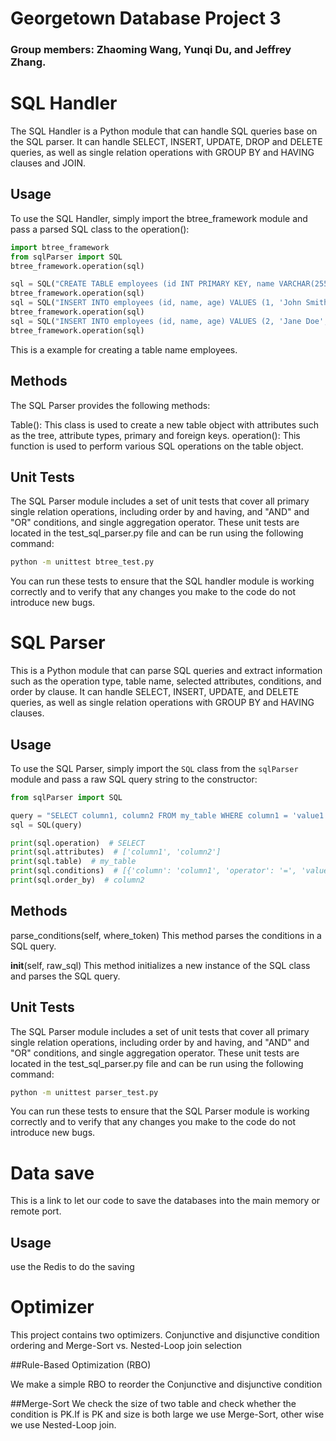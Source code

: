 # Georgetown Database Project 3
 
### Group members: Zhaoming Wang, Yunqi Du, and Jeffrey Zhang.

# SQL Handler

The SQL Handler is a Python module that can handle SQL queries base on the SQL parser. It can handle SELECT, INSERT, UPDATE, DROP and DELETE queries, as well as single relation operations with GROUP BY and HAVING clauses and JOIN.

## Usage

To use the SQL Handler, simply import the btree_framework module and pass a parsed SQL class to the operation():

```python
import btree_framework
from sqlParser import SQL
btree_framework.operation(sql)

sql = SQL("CREATE TABLE employees (id INT PRIMARY KEY, name VARCHAR(255), age INT)")
btree_framework.operation(sql)
sql = SQL("INSERT INTO employees (id, name, age) VALUES (1, 'John Smith', 30)")
btree_framework.operation(sql)
sql = SQL("INSERT INTO employees (id, name, age) VALUES (2, 'Jane Doe', 28);")
btree_framework.operation(sql)
```

This is a example for creating a table name employees.

## Methods
The SQL Parser provides the following methods:

Table(): This class is used to create a new table object with attributes such as the tree, attribute types, primary and foreign keys.
operation(): This function is used to perform various SQL operations on the table object.

## Unit Tests
The SQL Parser module includes a set of unit tests that cover all primary single relation operations, including order by and having, and "AND" and "OR" conditions, and single aggregation operator. These unit tests are located in the test_sql_parser.py file and can be run using the following command:

```bash
python -m unittest btree_test.py
```

You can run these tests to ensure that the SQL handler module is working correctly and to verify that any changes you make to the code do not introduce new bugs. 

# SQL Parser

This is a Python module that can parse SQL queries and extract information such as the operation type, table name, selected attributes, conditions, and order by clause. It can handle SELECT, INSERT, UPDATE, and DELETE queries, as well as single relation operations with GROUP BY and HAVING clauses.

## Usage

To use the SQL Parser, simply import the `SQL` class from the `sqlParser` module and pass a raw SQL query string to the constructor:

```python
from sqlParser import SQL

query = "SELECT column1, column2 FROM my_table WHERE column1 = 'value1' ORDER BY column2;"
sql = SQL(query)

print(sql.operation)  # SELECT
print(sql.attributes)  # ['column1', 'column2']
print(sql.table)  # my_table
print(sql.conditions)  # [{'column': 'column1', 'operator': '=', 'value': "'value1'"}]
print(sql.order_by)  # column2
```

## Methods
parse_conditions(self, where_token)
This method parses the conditions in a SQL query.

__init__(self, raw_sql)
This method initializes a new instance of the SQL class and parses the SQL query.

## Unit Tests
The SQL Parser module includes a set of unit tests that cover all primary single relation operations, including order by and having, and "AND" and "OR" conditions, and single aggregation operator. These unit tests are located in the test_sql_parser.py file and can be run using the following command:

```bash
python -m unittest parser_test.py
```

You can run these tests to ensure that the SQL Parser module is working correctly and to verify that any changes you make to the code do not introduce new bugs. 

# Data save
This is a link to let our code to save the databases into the main memory or remote port.

## Usage
use the Redis to do the saving

# Optimizer

This project contains two optimizers. Conjunctive and disjunctive condition ordering and Merge-Sort vs. Nested-Loop join selection

##Rule-Based Optimization (RBO)

We make a simple RBO to reorder the Conjunctive  and disjunctive condition 

##Merge-Sort
We check the size of two table and check whether the condition is PK.If is PK and size is both large we use Merge-Sort, other wise we use Nested-Loop join.
